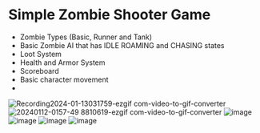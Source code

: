 # Simple Zombie Shooter Game

- Zombie Types (Basic, Runner and Tank)
- Basic Zombie AI that has IDLE ROAMING and CHASING states
- Loot System
- Health and Armor System
- Scoreboard
- Basic character movement
-
![Recording2024-01-13031759-ezgif com-video-to-gif-converter](https://github.com/Batur123/unity-shooter-2d/assets/32031460/70ba6243-a5db-4d61-913e-7e762ecd638d)
![20240112-0157-49 8810619-ezgif com-video-to-gif-converter](https://github.com/Batur123/unity-shooter-2d/assets/32031460/33649dd6-62e1-4c1b-88fa-999c35e0d662)
![image](https://github.com/Batur123/unity-shooter-2d/assets/32031460/3e4a6967-65d5-4a11-9757-43e6ce74d3d3)
![image](https://github.com/Batur123/unity-shooter-2d/assets/32031460/f12271c0-441d-4bb0-9f91-ec3694e31f7f)
![image](https://github.com/Batur123/unity-shooter-2d/assets/32031460/ca9aa491-592c-4459-8769-50e9d2843f8c)
![image](https://github.com/Batur123/Unity-Shooter-2D/assets/32031460/9ef28988-0ccf-4315-980d-cd65854f0e37)
